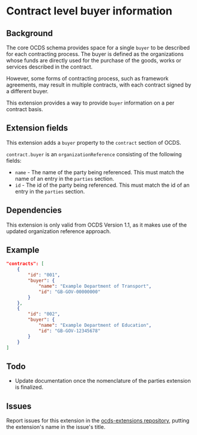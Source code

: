 # Contract level buyer information

## Background

The core OCDS schema provides space for a single ```buyer``` to be described for each contracting process. The buyer is defined as the organizations whose funds are directly used for the purchase of the goods, works or services described in the contract. 

However, some forms of contracting process, such as framework agreements, may result in multiple contracts, with each contract signed by a different buyer.

This extension provides a way to provide ```buyer``` information on a per contract basis.

## Extension fields

This extension adds a ```buyer``` property to the ```contract``` section of OCDS.

```contract.buyer``` is an ```organizationReference``` consisting of the following fields:

* ```name``` - The name of the party being referenced. This must match the name of an entry in the ```parties``` section.
* ```id``` - The id of the party being referenced. This must match the id of an entry in the ```parties``` section.

## Dependencies

This extension is only valid from OCDS Version 1.1, as it makes use of the updated organization reference approach. 

## Example

```JSON
"contracts": [
	{
		"id": "001",
		"buyer": {
			"name": "Example Department of Transport",
			"id": "GB-GOV-00000000"
		}
	},
	{
		"id": "002",
		"buyer": {
			"name": "Example Department of Education",
			"id": "GB-GOV-12345678"
		}
	}
]
```

## Todo

* Update documentation once the nomenclature of the parties extension is finalized.

## Issues

Report issues for this extension in the [ocds-extensions repository](https://github.com/open-contracting/ocds-extensions/issues), putting the extension's name in the issue's title.
